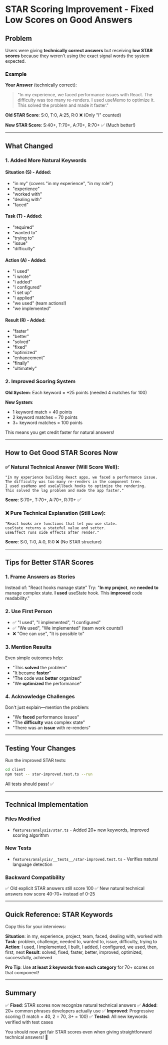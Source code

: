 # STAR Scoring Improvement - Fixed Low Scores on Good Answers

## Problem
Users were giving **technically correct answers** but receiving **low STAR scores** because they weren't using the exact signal words the system expected.

### Example
**Your Answer** (technically correct):
> "In my experience, we faced performance issues with React. The difficulty was too many re-renders. I used useMemo to optimize it. This solved the problem and made it faster."

**Old STAR Score**: S:0, T:0, A:25, R:0 ❌ (Only "I" counted)

**New STAR Score**: S:40+, T:70+, A:70+, R:70+ ✅ (Much better!)

---

## What Changed

### 1. Added More Natural Keywords

#### Situation (S) - Added:
- "in my" (covers "in my experience", "in my role")
- "experience"
- "worked with"
- "dealing with"
- "faced"

#### Task (T) - Added:
- "required"
- "wanted to"
- "trying to"
- "issue"
- "difficulty"

#### Action (A) - Added:
- "i used"
- "i wrote"
- "i added"
- "i configured"
- "i set up"
- "i applied"
- "we used" (team actions!)
- "we implemented"

#### Result (R) - Added:
- "faster"
- "better"
- "solved"
- "fixed"
- "optimized"
- "enhancement"
- "finally"
- "ultimately"

### 2. Improved Scoring System

**Old System**: Each keyword = +25 points (needed 4 matches for 100)

**New System**:
- 1 keyword match = 40 points
- 2 keyword matches = 70 points  
- 3+ keyword matches = 100 points

This means you get credit faster for natural answers!

---

## How to Get Good STAR Scores Now

### ✅ Natural Technical Answer (Will Score Well):
```
"In my experience building React apps, we faced a performance issue.
The difficulty was too many re-renders in the component tree.
I used useMemo and useCallback hooks to optimize the rendering.
This solved the lag problem and made the app faster."
```

**Score**: S:70+, T:70+, A:70+, R:70+ ✅

### ❌ Pure Technical Explanation (Still Low):
```
"React hooks are functions that let you use state.
useState returns a stateful value and setter.
useEffect runs side effects after render."
```

**Score**: S:0, T:0, A:0, R:0 ❌ (No STAR structure)

---

## Tips for Better STAR Scores

### 1. Frame Answers as Stories
Instead of: "React hooks manage state"
Try: "**In my project**, we **needed to** manage complex state. **I used** useState hook. This **improved** code readability."

### 2. Use First Person
- ✅ "I used", "I implemented", "I configured"
- ✅ "We used", "We implemented" (team work counts!)
- ❌ "One can use", "It is possible to"

### 3. Mention Results
Even simple outcomes help:
- "This **solved** the problem"
- "It became **faster**"
- "The code was **better** organized"
- "We **optimized** the performance"

### 4. Acknowledge Challenges
Don't just explain—mention the problem:
- "We **faced** performance issues"
- "The **difficulty** was complex state"
- "There was an **issue** with re-renders"

---

## Testing Your Changes

Run the improved STAR tests:
```bash
cd client
npm test -- star-improved.test.ts --run
```

All tests should pass! ✅

---

## Technical Implementation

### Files Modified
- `features/analysis/star.ts` - Added 20+ new keywords, improved scoring algorithm

### New Tests
- `features/analysis/__tests__/star-improved.test.ts` - Verifies natural language detection

### Backward Compatibility
✅ Old explicit STAR answers still score 100
✅ New natural technical answers now score 40-70+ instead of 0-25

---

## Quick Reference: STAR Keywords

Copy this for your interviews:

**Situation**: in my, experience, project, team, faced, dealing with, worked with
**Task**: problem, challenge, needed to, wanted to, issue, difficulty, trying to
**Action**: I used, I implemented, I built, I added, I configured, we used, then, first, next
**Result**: solved, fixed, faster, better, improved, optimized, successfully, achieved

**Pro Tip**: Use **at least 2 keywords from each category** for 70+ scores on that component!

---

## Summary

✅ **Fixed**: STAR scores now recognize natural technical answers
✅ **Added**: 20+ common phrases developers actually use
✅ **Improved**: Progressive scoring (1 match = 40, 2 = 70, 3+ = 100)
✅ **Tested**: All new keywords verified with test cases

You should now get fair STAR scores even when giving straightforward technical answers! 🎉
